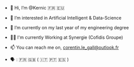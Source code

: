 - 👋 Hi, I’m @Kernic 🇫🇷 🇪🇺
- 👀 I’m interested in Artificial Intelligent & Data-Science
- 🌱 I’m currently on my last year of my engineering degree
- 👨‍💻 I'm currently Working at Synergie (Cofidis Groupe)
- 📫 You can reach me on, corentin.le_gall@outlook.fr

- 🗣️ : 🇫🇷 🇬🇧 ( 🇮🇹 🇵🇹 🇪🇸 )
<!---
Kernic/Kernic is a ✨ special ✨ repository because its `README.md` (this file) appears on your GitHub profile.
You can click the Preview link to take a look at your changes.
--->
